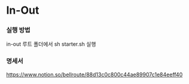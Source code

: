 # In-Out

### 실행 방법
in-out 루트 폴더에서 sh starter.sh 실행

### 명세서
https://www.notion.so/bellroute/88d13c0c800c44ae89907c1e84eeff40

